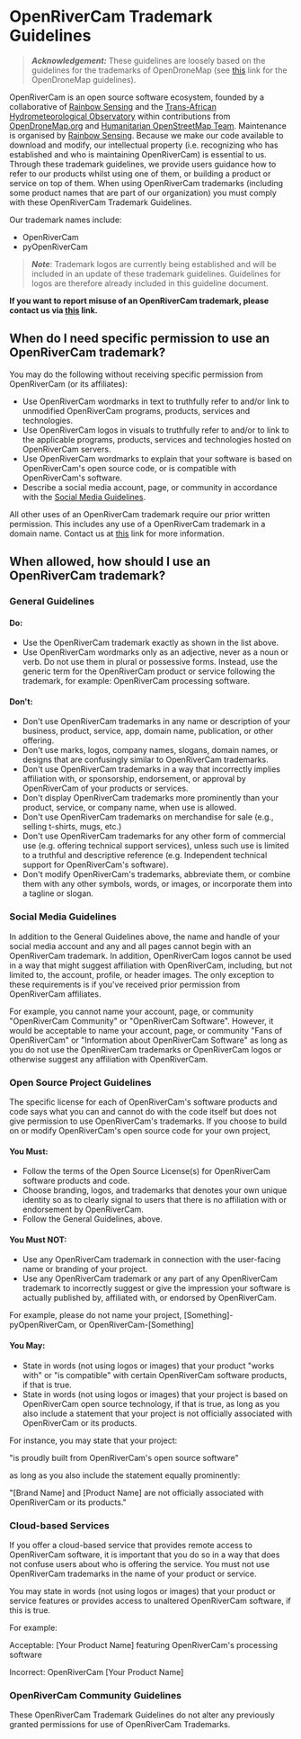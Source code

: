 # OpenRiverCam Trademark Guidelines

> **_Acknowledgement:_** These guidelines are loosely based on the guidelines for the trademarks of OpenDroneMap (see [this](https://github.com/OpenDroneMap/documents/blob/master/TRADEMARK.md) link for the OpenDroneMap guidelines).

OpenRiverCam is an open source software ecosystem, founded by a collaborative of [Rainbow Sensing](https://rainbowsensing.com/) and the [Trans-African Hydrometeorological Observatory](https://tahmo.org/) within contributions from [OpenDroneMap.org](https://opendronemap.org/) and [Humanitarian OpenStreetMap Team](https://www.hotosm.org/). Maintenance is organised by [Rainbow Sensing](https://rainbowsensing.com/). Because we make our code available to download and modify, our intellectual property (i.e. recognizing who has established and who is maintaining OpenRiverCam) is essential to us. Through these trademark guidelines, we provide users guidance how to refer to our products whilst using one of them, or building a product or service on top of them. When using OpenRiverCam trademarks (including some product names that are part of our organization) you must comply with these OpenRiverCam Trademark Guidelines.

Our trademark names include:

 * OpenRiverCam
 * pyOpenRiverCam

> **_Note_**: Trademark logos are currently being established and will be included in an update of these trademark guidelines. Guidelines for logos are therefore already included in this guideline document.

**If you want to report misuse of an OpenRiverCam trademark, please contact us via [this](https://rainbowsensing.com/index.php/contact-2/) link.**

## When do I need specific permission to use an OpenRiverCam trademark?

You may do the following without receiving specific permission from OpenRiverCam (or its affiliates):

 * Use OpenRiverCam wordmarks in text to truthfully refer to and/or link to unmodified OpenRiverCam programs, products, services and technologies.
 * Use OpenRiverCam logos in visuals to truthfully refer to and/or to link to the applicable programs, products, services and technologies hosted on OpenRiverCam servers.
 * Use OpenRiverCam wordmarks to explain that your software is based on OpenRiverCam's open source code, or is compatible with OpenRiverCam's software.
 * Describe a social media account, page, or community in accordance with the [Social Media Guidelines](#social-media-guidelines).

All other uses of an OpenRiverCam trademark require our prior written permission. This includes any use of a OpenRiverCam trademark in a domain name. Contact us at [this](https://rainbowsensing.com/index.php/contact-2/) link for more information.

## When allowed, how should I use an OpenRiverCam trademark?

### General Guidelines

#### Do:

 * Use the OpenRiverCam trademark exactly as shown in the list above.
 * Use OpenRiverCam wordmarks only as an adjective, never as a noun or verb. Do not use them in plural or possessive forms. Instead, use the generic term for the OpenRiverCam product or service following the trademark, for example: OpenRiverCam processing software.

#### Don't:

 * Don't use OpenRiverCam trademarks in any name or description of your business, product, service, app, domain name, publication, or other offering.
 * Don't use marks, logos, company names, slogans, domain names, or designs that are confusingly similar to OpenRiverCam trademarks.
 * Don't use OpenRiverCam trademarks in a way that incorrectly implies affiliation with, or sponsorship, endorsement, or approval by OpenRiverCam of your products or services.
 * Don't display OpenRiverCam trademarks more prominently than your product, service, or company name, when use is allowed.
 * Don't use OpenRiverCam trademarks on merchandise for sale (e.g., selling t-shirts, mugs, etc.)
 * Don't use OpenRiverCam trademarks for any other form of commercial use (e.g. offering technical support services), unless such use is limited to a truthful and descriptive reference (e.g. Independent technical support for OpenRiverCam's software).
 * Don't modify OpenRiverCam's trademarks, abbreviate them, or combine them with any other symbols, words, or images, or incorporate them into a tagline or slogan.

 ### Social Media Guidelines

In addition to the General Guidelines above, the name and handle of your social media account and any and all pages cannot begin with an OpenRiverCam trademark. In addition, OpenRiverCam logos cannot be used in a way that might suggest affiliation with OpenRiverCam, including, but not limited to, the account, profile, or header images. The only exception to these requirements is if you've received prior permission from OpenRiverCam affiliates.

For example, you cannot name your account, page, or community "OpenRiverCam Community" or "OpenRiverCam Software". However, it would be acceptable to name your account, page, or community "Fans of OpenRiverCam" or "Information about OpenRiverCam Software" as long as you do not use the OpenRiverCam trademarks or OpenRiverCam logos or otherwise suggest any affiliation with OpenRiverCam.

### Open Source Project Guidelines

The specific license for each of OpenRiverCam's software products and code says what you can and cannot do with the code itself but does not give permission to use OpenRiverCam's trademarks. If you choose to build on or modify OpenRiverCam's open source code for your own project,

#### You Must:

 * Follow the terms of the Open Source License(s) for OpenRiverCam software products and code.
 * Choose branding, logos, and trademarks that denotes your own unique identity so as to clearly signal to users that there is no affiliation with or endorsement by OpenRiverCam.
 * Follow the General Guidelines, above.

#### You Must NOT:

* Use any OpenRiverCam trademark in connection with the user-facing name or branding of your project.
 * Use any OpenRiverCam trademark or any part of any OpenRiverCam trademark to incorrectly suggest or give the impression your software is actually published by, affiliated with, or endorsed by OpenRiverCam.

For example, please do not name your project, [Something]-pyOpenRiverCam, or OpenRiverCam-[Something]

#### You May:

 * State in words (not using logos or images) that your product "works with" or "is compatible" with certain OpenRiverCam software products, if that is true.
 * State in words (not using logos or images) that your project is based on OpenRiverCam open source technology, if that is true, as long as you also include a statement that your project is not officially associated with OpenRiverCam or its products.

For instance, you may state that your project:

"is proudly built from OpenRiverCam's open source software"

as long as you also include the statement equally prominently:

"[Brand Name] and [Product Name] are not officially associated with OpenRiverCam or its products."

### Cloud-based Services

If you offer a cloud-based service that provides remote access to OpenRiverCam software, it is important that you do so in a way that does not confuse users about who is offering the service. You must not use OpenRiverCam trademarks in the name of your product or service.

You may state in words (not using logos or images) that your product or service features or provides access to unaltered OpenRiverCam software, if this is true.

For example:

Acceptable: [Your Product Name] featuring OpenRiverCam's processing software

Incorrect: OpenRiverCam [Your Product Name]

### OpenRiverCam Community Guidelines

These OpenRiverCam Trademark Guidelines do not alter any previously granted permissions for use of OpenRiverCam Trademarks.
